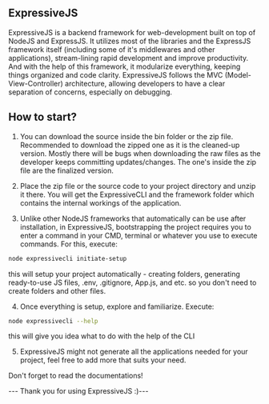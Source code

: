 ## ExpressiveJS

ExpressiveJS is a backend framework for web-development built on top of NodeJS and ExpressJS. It utilizes most of the libraries
and the ExpressJS framework itself (including some of it's middlewares and other applications), stream-lining rapid development and improve productivity. And with the help of this framework, it modularize everything, keeping things organized and code clarity. ExpressiveJS follows the MVC (Model-View-Controller) architecture, allowing developers to have a clear separation of concerns, especially on debugging.

## How to start?
1. You can download the source inside the bin folder or the zip file. Recommended to download the zipped one as it is the cleaned-up version. Mostly there will be bugs when downloading the raw files as the developer keeps committing updates/changes. The one's inside the zip file are the finalized version.

2. Place the zip file or the source code to your project directory and unzip it there. You will get the ExpressiveCLI and the framework folder which contains the internal workings of the application.

3. Unlike other NodeJS frameworks that automatically can be use after installation, in ExpressiveJS, bootstrapping the project requires you to enter a command in your CMD, terminal or whatever you use to execute commands. For this, execute:

```bash
node expressivecli initiate-setup
```

this will setup your project automatically - creating folders, generating ready-to-use JS files, .env, .gitignore, App.js, and etc. so you don't need to create folders and other files.

4. Once everything is setup, explore and familiarize. Execute:

```bash
node expressivecli --help
```

this will give you idea what to do with the help of the CLI

5. ExpressiveJS might not generate all the applications needed for your project, feel free to add more that suits your need.


Don't forget to read the documentations!



--- Thank you for using ExpressiveJS :)---